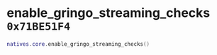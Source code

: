 # enable_gringo_streaming_checks `0x71BE51F4`

```lua
natives.core.enable_gringo_streaming_checks()
```